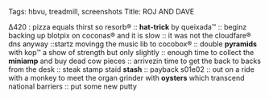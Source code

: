 Tags: hbvu, treadmill, screenshots
Title: ROJ AND DAVE
  
∆420 : pizza equals thirst so resorb® :: **hat-trick** by queixada™ :: beginz backing up blotpix on coconas® and it is slow :: it was not the cloudfare® dns anyway ::startz movingg the music lib to cocobox® :: double **pyramids** with kop™ a show of strength but only slightly :: enough time to collect the **miniamp** and buy dead cow pieces :: arrivezin time to get the back to backs from the desk :: steak stamp staid **stash** :: payback s01e02 :: out on a ride with a monkey to meet the organ grinder with **oysters** which transcend national barriers :: put some new putty  
